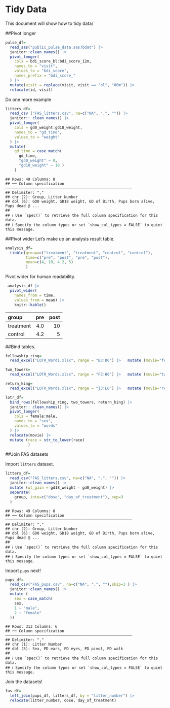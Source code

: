 Tidy Data
================

This document will show how to tidy data/

\##Pivot longer

``` r
pulse_df=
  read_sas("public_pulse_data.sas7bdat") |> 
  janitor::clean_names() |> 
  pivot_longer(
    cols = bdi_score_bl:bdi_score_12m,
    names_to = "visit",
    values_to = "bdi_score",
    names_prefix = "bdi_score_"
  ) |> 
  mutate(visit = replace(visit, visit == "bl", "00m")) |> 
  relocate(id, visit)
```

Do one more example

``` r
litters_df=
  read_csv ("FAS_litters.csv", na=c("NA", ".", "")) |> 
  janitor:: clean_names() |>
  pivot_longer(
    cols = gd0_weight:gd18_weight,
    names_to = "gd_time",
    values_to = "weight"
  ) |> 
  mutate(
    gd_time = case_match(
      gd_time, 
      "gd0_weight" ~ 0, 
      "gd18_weight" ~ 18 )
    )
```

    ## Rows: 49 Columns: 8
    ## ── Column specification ────────────────────────────────────────────────────────
    ## Delimiter: ","
    ## chr (2): Group, Litter Number
    ## dbl (6): GD0 weight, GD18 weight, GD of Birth, Pups born alive, Pups dead @ ...
    ## 
    ## ℹ Use `spec()` to retrieve the full column specification for this data.
    ## ℹ Specify the column types or set `show_col_types = FALSE` to quiet this message.

\##Pivot wider Let’s make up an analysis result table.

``` r
analysis_df=
  tibble(group=c("treatment", "treatment", "control", "control"),
         time=c("pre", "post", "pre", "post"),
         mean=c(4, 10, 4.2, 5)
         )
```

Pivot wider for human readability.

``` r
 analysis_df |> 
  pivot_wider(
    names_from = time,
    values_from = mean) |> 
    knitr::kable()
```

| group     | pre | post |
|:----------|----:|-----:|
| treatment | 4.0 |   10 |
| control   | 4.2 |    5 |

\##Bind tables.

``` r
fellowship_ring=
  read_excel("LOTR_Words.xlsx", range = "B3:D6") |>   mutate (movie="fellowship_ring")

two_towers=
  read_excel("LOTR_Words.xlsx", range = "F3:H6") |>   mutate (movie="two_towers")

return_king=
  read_excel("LOTR_Words.xlsx", range = "j3:L6") |>   mutate (movie="return_king")

lotr_df=
  bind_rows(fellowship_ring, two_towers, return_king) |> 
  janitor:: clean_names() |> 
  pivot_longer(
    cols = female:male,
    names_to = "sex",
    values_to = "words"
  ) |> 
  relocate(movie) |> 
  mutate (race = str_to_lower(race)
          )
```

\##Join FAS datasets

Import `litters` dataset.

``` r
litters_df=
  read_csv("FAS_litters.csv", na=c("NA", ".", "")) |> 
  janitor::clean_names() |> 
  mutate (wt_gain = gd18_weight - gd0_weight) |> 
  separate(
    group, into=c("dose", "day_of_treatment"), sep=3
  )
```

    ## Rows: 49 Columns: 8
    ## ── Column specification ────────────────────────────────────────────────────────
    ## Delimiter: ","
    ## chr (2): Group, Litter Number
    ## dbl (6): GD0 weight, GD18 weight, GD of Birth, Pups born alive, Pups dead @ ...
    ## 
    ## ℹ Use `spec()` to retrieve the full column specification for this data.
    ## ℹ Specify the column types or set `show_col_types = FALSE` to quiet this message.

Import `pups` next!

``` r
pups_df=
  read_csv("FAS_pups.csv", na=c("NA", ".", ""),skip=3 ) |> 
  janitor::clean_names() |> 
  mutate (
    sex = case_match(
    sex,
    1 ~ "male",
    2 ~ "female"
  ))
```

    ## Rows: 313 Columns: 6
    ## ── Column specification ────────────────────────────────────────────────────────
    ## Delimiter: ","
    ## chr (1): Litter Number
    ## dbl (5): Sex, PD ears, PD eyes, PD pivot, PD walk
    ## 
    ## ℹ Use `spec()` to retrieve the full column specification for this data.
    ## ℹ Specify the column types or set `show_col_types = FALSE` to quiet this message.

Join the datasets!

``` r
fas_df=
  left_join(pups_df, litters_df, by = "litter_number") |> 
  relocate(litter_number, dose, day_of_treatment)
```
